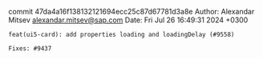 commit 47da4a16f138132121694ecc25c87d67781d3a8e
Author: Alexandar Mitsev <alexandar.mitsev@sap.com>
Date:   Fri Jul 26 16:49:31 2024 +0300

    feat(ui5-card): add properties loading and loadingDelay (#9558)
    
    Fixes: #9437
